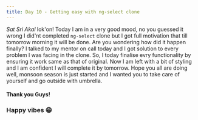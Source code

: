 ```yaml
---
title: Day 10 - Getting easy with ng-select clone
---
```


*Sat Sri Akal* lok'on!
Today I am in a very good mood, no you guessed it wrong I did'nt completed `ng-select` clone but I got full motivation that till tomorrow morning it will be done. Are you wondering 
how did it happen finally? I talked to my mentor on call today and I got solution to every problem I was facing in the clone. So, I today finalise evry functionality by ensuring 
it work same as that of original. Now I am left with a bit of styling and I am confident I will complete it by tomorrow. Hope you all are doing well, monsoon season is just started 
and I wanted you to take care of yourself and go outside with umbrella.     
#### Thank you Guys!
### Happy vibes 😁
